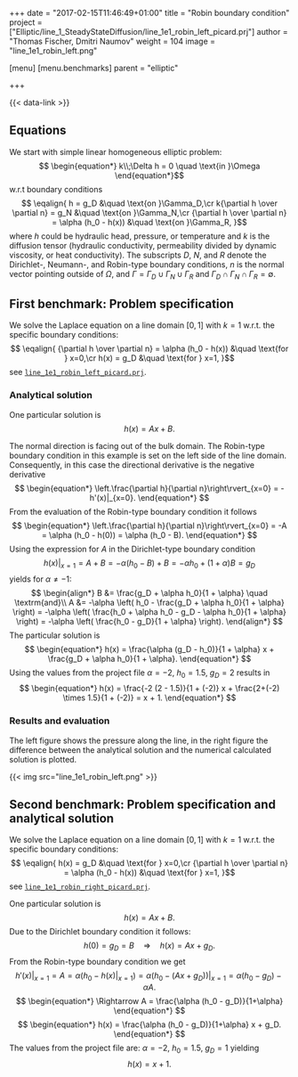 +++
date = "2017-02-15T11:46:49+01:00"
title = "Robin boundary condition"
project = ["Elliptic/line_1_SteadyStateDiffusion/line_1e1_robin_left_picard.prj"]
author = "Thomas Fischer, Dmitri Naumov"
weight = 104
image = "line_1e1_robin_left.png"

[menu]
  [menu.benchmarks]
    parent = "elliptic"

+++

{{< data-link >}}

## Equations

We start with simple linear homogeneous elliptic problem:
$$
\begin{equation*}
k\\;\Delta h = 0 \quad \text{in }\Omega
\end{equation*}$$
w.r.t boundary conditions
$$
\eqalign{
h = g_D &\quad \text{on }\Gamma_D,\cr
k{\partial h \over \partial n} = g_N &\quad \text{on }\Gamma_N,\cr
{\partial h \over \partial n} = \alpha (h_0 - h(x))  &\quad \text{on }\Gamma_R,
}$$
where $h$ could be hydraulic head, pressure, or temperature and $k$ is
the diffusion tensor (hydraulic conductivity, permeability divided by dynamic
viscosity, or heat conductivity). The subscripts $D,$ $N,$ and $R$ denote the
Dirichlet-, Neumann-, and Robin-type boundary conditions, $n$ is the normal
vector pointing outside of $\Omega$, and $\Gamma = \Gamma_D \cup \Gamma_N \cup
\Gamma_R$ and $\Gamma_D \cap \Gamma_N \cap \Gamma_R = \emptyset$.

## First benchmark: Problem specification

We solve the Laplace equation on a line domain $[0, 1]$ with $k = 1$
w.r.t. the specific boundary conditions:
$$
\eqalign{
{\partial h \over \partial n} = \alpha (h_0 - h(x)) &\quad \text{for } x=0,\cr
h(x) = g_D &\quad \text{for } x=1,
}$$
see
[`line_1e1_robin_left_picard.prj`](https://gitlab.opengeosys.org/ogs/ogs/-/tree/master/Tests/Data/Elliptic/line_1_SteadyStateDiffusion/line_1e1_robin_left_picard.prj).

### Analytical solution

One particular solution is
$$
\begin{equation*}
h(x) = A x + B.
\end{equation*}
$$

The normal direction is facing out of the bulk domain. The Robin-type boundary
condition in this example is set on the left side of the line domain.
Consequently, in this case the directional derivative is the negative derivative
$$
\begin{equation*}
\left.\frac{\partial h}{\partial n}\right\rvert_{x=0} = -h'(x)|_{x=0}.
\end{equation*}
$$
From the evaluation of the Robin-type boundary condition it follows
$$
\begin{equation*}
\left.\frac{\partial h}{\partial n}\right\rvert_{x=0} = -A = \alpha (h_0 - h(0)) = \alpha (h_0 - B).
\end{equation*}
$$
Using the expression for $A$ in the Dirichlet-type boundary condition
$$
\begin{equation*}
h(x)|_{x=1} = A + B = -\alpha (h_0 - B) + B = -\alpha h_0 + (1+\alpha) B = g_D
\end{equation*}
$$
yields for $\alpha \not= -1$:
$$
\begin{align*}
B &= \frac{g_D + \alpha h_0}{1 + \alpha} \quad \textrm{and}\\
A &= -\alpha \left( h_0 - \frac{g_D + \alpha h_0}{1 + \alpha} \right)
= -\alpha \left( \frac{h_0 + \alpha h_0 - g_D - \alpha h_0}{1 + \alpha} \right)
= -\alpha \left( \frac{h_0 - g_D}{1 + \alpha} \right).
\end{align*}
$$
The particular solution is
$$
\begin{equation*}
h(x) = \frac{\alpha (g_D - h_0)}{1 + \alpha} x + \frac{g_D + \alpha h_0}{1 + \alpha}.
\end{equation*}
$$
Using the values from the project file $\alpha = -2,$ $h_0 = 1.5$, $g_D = 2$
results in
$$
\begin{equation*}
h(x) = \frac{-2 (2 - 1.5)}{1 + (-2)} x + \frac{2+(-2) \times 1.5}{1 + (-2)}
    = x + 1.
\end{equation*}
$$

### Results and evaluation

The left figure shows the pressure along the line, in the right figure the
difference between the analytical solution and the numerical calculated solution
is plotted.

{{< img src="line_1e1_robin_left.png" >}}

## Second benchmark: Problem specification and analytical solution

We solve the Laplace equation on a line domain $[0, 1]$ with $k = 1$
w.r.t. the specific boundary conditions:
$$
\eqalign{
h(x) = g_D &\quad \text{for } x=0,\cr
{\partial h \over \partial n} = \alpha (h_0 - h(x)) &\quad \text{for } x=1,
}$$
see
[`line_1e1_robin_right_picard.prj`](https://gitlab.opengeosys.org/ogs/ogs/-/tree/master/Tests/Data/Elliptic/line_1_SteadyStateDiffusion/line_1e1_robin_right_picard.prj).

One particular solution is
$$
\begin{equation*}
h(x) = A x + B.
\end{equation*}
$$
Due to the Dirichlet boundary condition it follows:
$$
\begin{equation*}
h(0) = g_D = B \quad \Rightarrow \quad h(x) = A x + g_D.
\end{equation*}
$$
From the Robin-type boundary condition we get
$$
\begin{equation*}
h'(x)|_{x=1} = A = \alpha \left(h_0 - h(x)|_{x=1} \right)
    = \alpha \left.\left(h_0 - (Ax+g_D)\right)\right\rvert_{x=1}
    = \alpha (h_0 - g_D) - \alpha A.
\end{equation*}
$$
$$
\begin{equation*}
\Rightarrow A = \frac{\alpha (h_0 - g_D)}{1+\alpha}
\end{equation*}
$$
$$
\begin{equation*}
h(x) = \frac{\alpha (h_0 - g_D)}{1+\alpha} x + g_D.
\end{equation*}
$$
The values from the project file are: $\alpha = -2,$ $h_0 = 1.5$, $g_D = 1$ yielding
$$
\begin{equation*}
h(x) = x + 1.
\end{equation*}
$$

